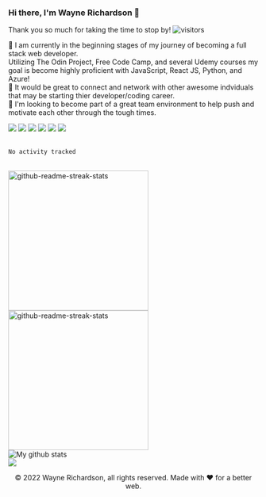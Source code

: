 ### Hi there, I'm Wayne Richardson 👋

<!--
**SockMonkeyy/SockMonkeyy** is a ✨ _special_ ✨ repository because its `README.md` (this file) appears on your GitHub profile.

Here are some ideas to get you started:

- 🔭 I’m currently working on ...
-  I’m currently learning ...
- 👯 I’m looking to collaborate on ...
- 🤔 I’m looking for help with ...
- 💬 Ask me about ...
- 📫 How to reach me: ...
- 😄 Pronouns: ...
- ⚡ Fun fact: ...
-->
Thank you so much for taking the time to stop by! ![visitors](https://visitor-badge.glitch.me/badge?page_id=page.id)

🌱 I am currently in the beginning stages of my journey of becoming a full stack web developer. <br>
Utilizing The Odin Project, Free Code Camp, and several Udemy courses my goal is become highly proficient with JavaScript, React JS, Python, and Azure!<br>
👯 It would be great to connect and network with other awesome indviduals that may be starting thier developer/coding career. <br>
🤔 I'm looking to become part of a great team environment to help push and motivate each other through the tough times.<br>
<div>
<img src="https://img.shields.io/badge/Python-3776AB?style=for-the-badge&logo=python&logoColor=white" />
<img src="https://img.shields.io/badge/HTML5-E34F26?style=for-the-badge&logo=html5&logoColor=white" />
<img src="https://img.shields.io/badge/CSS3-1572B6?style=for-the-badge&logo=css3&logoColor=white" />
<img src="https://img.shields.io/badge/JavaScript-323330?style=for-the-badge&logo=javascript&logoColor=F7DF1E" />
<img src="https://img.shields.io/badge/React-20232A?style=for-the-badge&logo=react&logoColor=61DAFB" />
<img src="https://img.shields.io/badge/Bootstrap-563D7C?style=for-the-badge&logo=bootstrap&logoColor=white" />
</div>

<br>
<!--START_SECTION:waka-->

```text
No activity tracked
```

<!--END_SECTION:waka-->
<br>
<div>
<img width="282" src="https://denvercoder1-github-readme-stats.vercel.app/api/pin/?username=sockmonkeyy&repo=project_landing_page&theme=react&bg_color=273849&title_color=F85D7F&icon_color=F8D866&hide_border=true&show_icons=false" alt="github-readme-streak-stats">
<img width="282" src="https://denvercoder1-github-readme-stats.vercel.app/api/pin/?username=sockmonkeyy&repo=greenhouse&theme=react&bg_color=273849&title_color=F85D7F&icon_color=F8D866&hide_border=true&show_icons=false" alt="github-readme-streak-stats">
<div>
<img align="center" src="https://github-readme-stats.vercel.app/api?username=sockmonkeyy&show_icons=true&include_all_commits=true&theme=cobalt&hide_border=true" alt="My github stats" /> 
  </div>

<img align="center" src="https://github-readme-stats.vercel.app/api/top-langs/?username=sockmonkeyy&layout=compact&theme=cobalt&hide_border=true" />

<br>

<p align="center"> © 2022 Wayne Richardson, all rights reserved. Made with ❤️ for a better web. </p>
<p align="center">
</p>
